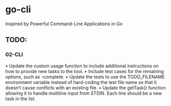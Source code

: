 # go-cli
Inspired by Powerful Command-Line Applications in Go 

## TODO:
### 02-CLI
• Update the custom usage function to include additional instructions on
how to provide new tasks to the tool.
• Include test cases for the remaining options, such as -complete.
• Update the tests to use the TODO_FILENAME environment variable instead of hard-coding the test file name so that it doesn’t cause conflicts with an existing file.
• Update the getTask() function allowing it to handle multiline input from
STDIN. Each line should be a new task in the list.